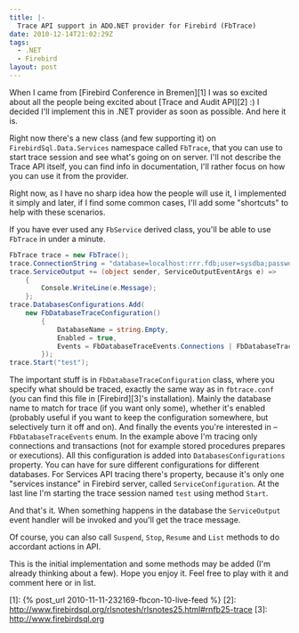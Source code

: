 ```yaml
---
title: |-
  Trace API support in ADO.NET provider for Firebird (FbTrace)
date: 2010-12-14T21:02:29Z
tags:
  - .NET
  - Firebird
layout: post
---
```

When I came from [Firebird Conference in Bremen][1] I was so excited about all the people being excited about [Trace and Audit API][2] :) I decided I'll implement this in .NET provider as soon as possible. And here it is.

Right now there's a new class (and few supporting it) on `FirebirdSql.Data.Services` namespace called `FbTrace`, that you can use to start trace session and see what's going on on server. I'll not describe the Trace API itself, you can find info in documentation, I'll rather focus on how you can use it from the provider.

Right now, as I have no sharp idea how the people will use it, I implemented it simply and later, if I find some common cases, I'll add some "shortcuts" to help with these scenarios.

If you have ever used any `FbService` derived class, you'll be able to use `FbTrace` in under a minute.

```csharp
FbTrace trace = new FbTrace();
trace.ConnectionString = "database=localhost:rrr.fdb;user=sysdba;password=masterkey";
trace.ServiceOutput += (object sender, ServiceOutputEventArgs e) =>
	{
		Console.WriteLine(e.Message);
	};
trace.DatabasesConfigurations.Add(
	new FbDatabaseTraceConfiguration()
		{
			DatabaseName = string.Empty,
			Enabled = true,
			Events = FbDatabaseTraceEvents.Connections | FbDatabaseTraceEvents.Transactions
		});
trace.Start("test");
```

The important stuff is in `FbDatabaseTraceConfiguration` class, where you specify what should be traced, exactly the same way as in `fbtrace.conf` (you can find this file in [Firebird][3]'s installation). Mainly the database name to match for trace (if you want only some), whether it's enabled (probably useful if you want to keep the configuration somewhere, but selectively turn it off and on). And finally the events you're interested in – `FbDatabaseTraceEvents` enum. In the example above I'm tracing only connections and transactions (not for example stored procedures prepares or executions). All this configuration is added into `DatabasesConfigurations` property. You can have for sure different configurations for different databases. For Services API tracing there's property, because it's only one "services instance" in Firebird server, called `ServiceConfiguration`. At the last line I'm starting the trace session named `test` using method `Start`.

And that's it. When something happens in the database the `ServiceOutput` event handler will be invoked and you'll get the trace message.

Of course, you can also call `Suspend`, `Stop`, `Resume` and `List` methods to do accordant actions in API.

This is the initial implementation and some methods may be added (I'm already thinking about a few). Hope you enjoy it. Feel free to play with it and comment here or in list.

[1]: {% post_url 2010-11-11-232169-fbcon-10-live-feed %}
[2]: http://www.firebirdsql.org/rlsnotesh/rlsnotes25.html#rnfb25-trace
[3]: http://www.firebirdsql.org